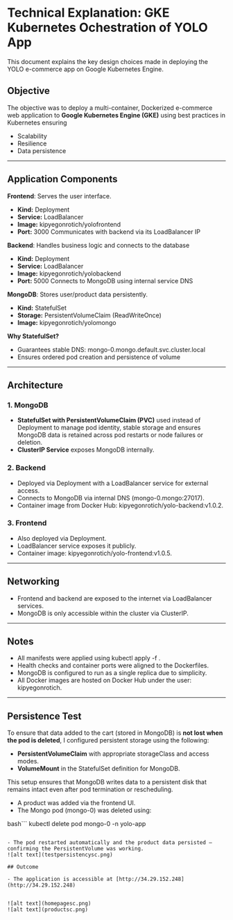 # Technical Explanation: GKE Kubernetes Ochestration of YOLO App

This document explains the key design choices made in deploying the YOLO e-commerce app on Google Kubernetes Engine.

## Objective

The objective was to deploy a multi-container, Dockerized e-commerce web application to **Google Kubernetes Engine (GKE)** using best practices in Kubernetes ensuring
- Scalability
- Resilience
- Data persistence
---

## Application Components

**Frontend**: Serves the user interface.

- **Kind:** Deployment
- **Service:** LoadBalancer
- **Image:** kipyegonrotich/yolofrontend
- **Port:** 3000 Communicates with backend via its LoadBalancer IP

**Backend**: Handles business logic and connects to the database
- **Kind:** Deployment
- **Service:** LoadBalancer
- **Image:** kipyegonrotich/yolobackend
- **Port:** 5000 Connects to MongoDB using internal service DNS

**MongoDB**: Stores user/product data persistently.
- **Kind:** StatefulSet
- **Storage:** PersistentVolumeClaim (ReadWriteOnce)
- **Image:** kipyegonrotich/yolomongo

**Why StatefulSet?**
  - Guarantees stable DNS: mongo-0.mongo.default.svc.cluster.local
  - Ensures ordered pod creation and persistence of volume
---

## Architecture

### 1. **MongoDB**

- **StatefulSet with PersistentVolumeClaim (PVC)** used instead of Deployment to manage pod identity,  stable storage and  ensures MongoDB data is retained across pod restarts or node failures or deletion.
- **ClusterIP Service** exposes MongoDB internally.

### 2. **Backend**

- Deployed via Deployment with a LoadBalancer service for external access.
- Connects to MongoDB via internal DNS (mongo-0.mongo:27017).
- Container image from Docker Hub: kipyegonrotich/yolo-backend:v1.0.2.

### 3. **Frontend**

- Also deployed via Deployment.
- LoadBalancer service exposes it publicly.
- Container image: kipyegonrotich/yolo-frontend:v1.0.5.

---

## Networking

- Frontend and backend are exposed to the internet via LoadBalancer services.
- MongoDB is only accessible within the cluster via ClusterIP.

---

## Notes

- All manifests were applied using kubectl apply -f <filename>.
- Health checks and container ports were aligned to the Dockerfiles.
- MongoDB is configured to run as a single replica due to simplicity.
- All Docker images are hosted on Docker Hub under the user: kipyegonrotich.

---
## Persistence Test
To ensure that data added to the cart (stored in MongoDB) is **not lost when the pod is deleted**, I configured persistent storage using the following:

- **PersistentVolumeClaim** with appropriate storageClass and access modes.
- **VolumeMount** in the StatefulSet definition for MongoDB.

This setup ensures that MongoDB writes data to a persistent disk that remains intact even after pod termination or rescheduling.

- A product was added via the frontend UI.
- The Mongo pod (mongo-0) was deleted using:
  

bash```
  kubectl delete pod mongo-0 -n yolo-app
```

- The pod restarted automatically and the product data persisted — confirming the PersistentVolume was working.
![alt text](testpersistencysc.png)

## Outcome

- The application is accessible at [http://34.29.152.248](http://34.29.152.248)


![alt text](homepagesc.png)
![alt text](productsc.png)